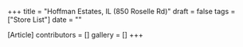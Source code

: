 +++
title = "Hoffman Estates, IL (850 Roselle Rd)"
draft = false
tags = ["Store List"]
date = ""

[Article]
contributors = []
gallery = []
+++